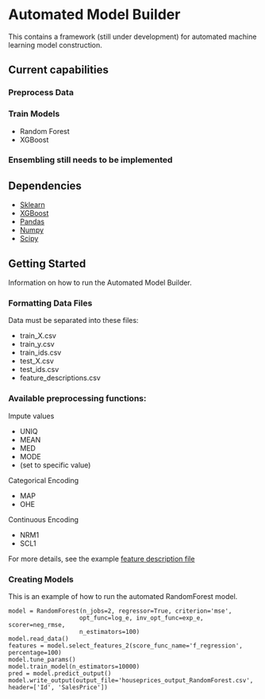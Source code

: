 # Automated Model Builder

This contains a framework (still under development) for automated machine learning model construction.

## Current capabilities

### Preprocess Data

### Train Models
* Random Forest
* XGBoost

### Ensembling still needs to be implemented

## Dependencies

* [Sklearn](http://scikit-learn.org/stable/index.html)
* [XGBoost](http://xgboost.readthedocs.io/en/latest/python/python_intro.html)
* [Pandas](http://pandas.pydata.org/)
* [Numpy](http://www.numpy.org/)
* [Scipy](https://www.scipy.org/)

## Getting Started

Information on how to run the Automated Model Builder.

### Formatting Data Files

Data must be separated into these files:
* train_X.csv
* train_y.csv
* train_ids.csv
* test_X.csv
* test_ids.csv
* feature_descriptions.csv

### Available preprocessing functions:

Impute values
* UNIQ
* MEAN
* MED
* MODE
* (set to specific value)

Categorical Encoding
* MAP
* OHE

Continuous Encoding
* NRM1
* SCL1

For more details, see the example [feature description file](FeatureDescriptions.xlsx)


### Creating Models

This is an example of how to run the automated RandomForest model.

```
model = RandomForest(n_jobs=2, regressor=True, criterion='mse', 
                    opt_func=log_e, inv_opt_func=exp_e, scorer=neg_rmse,
                    n_estimators=100)
model.read_data()
features = model.select_features_2(score_func_name='f_regression', percentage=100)
model.tune_params()
model.train_model(n_estimators=10000)
pred = model.predict_output()
model.write_output(output_file='houseprices_output_RandomForest.csv', header=['Id', 'SalesPrice'])
```

